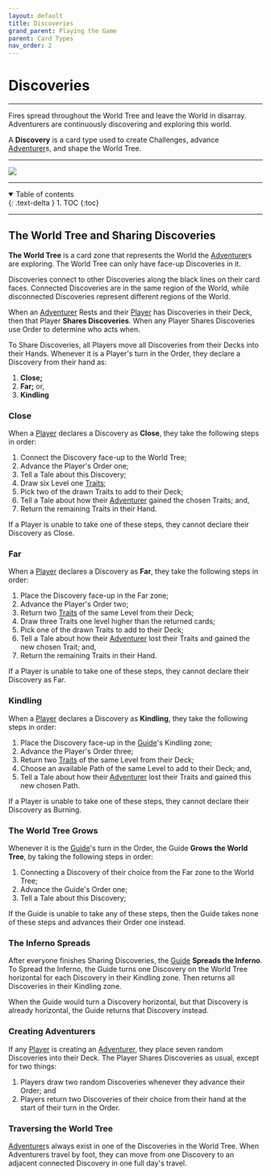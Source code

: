 ```yaml
---
layout: default
title: Discoveries
grand_parent: Playing the Game
parent: Card Types
nav_order: 2
---
```


# Discoveries

---

Fires spread throughout the World Tree and leave the World in disarray. Adventurers are continuously discovering and exploring this world. 

A **Discovery** is a card type used to create Challenges, advance [Adventurer](https://plerpsandplerps.github.io/Sprouting-Tales/docs/Introduction/Basics.html#player-and-adventurer)s, and shape the World Tree.

---

<img src="https://plerpsandplerps.github.io/Sprouting-Tales/artwork/Art_Inferno.png" >

---

<details open markdown="block">
  <summary>
    Table of contents
  </summary>
  {: .text-delta }
1. TOC
{:toc}
</details>

---
## The World Tree and Sharing Discoveries

**The World Tree** is a card zone that represents the World the [Adventurer](https://plerpsandplerps.github.io/Sprouting-Tales/docs/Introduction/Basics.html#player-and-adventurer)s are exploring. The World Tree can only have face-up Discoveries in it. 

Discoveries connect to other Discoveries along the black lines on their card faces. Connected Discoveries are in the same region of the World, while disconnected Discoveries represent different regions of the World.

When an [Adventurer](https://plerpsandplerps.github.io/Sprouting-Tales/docs/Introduction/Basics.html#player-and-adventurer) Rests and their [Player](https://plerpsandplerps.github.io/Sprouting-Tales/docs/Introduction/Basics.html#player-and-adventurer) has Discoveries in their Deck, then that Player **Shares Discoveries**. When any Player Shares Discoveries use Order to determine who acts when.

To Share Discoveries, all Players move all Discoveries from their Decks into their Hands. Whenever it is a Player's turn in the Order, they declare a Discovery from their hand as:

1. **Close;**
2. **Far;** or,
3. **Kindling**

### Close

When a [Player](https://plerpsandplerps.github.io/Sprouting-Tales/docs/Introduction/Basics.html#player-and-adventurer) declares a Discovery as **Close**, they take the following steps in order: 

1. Connect the Discovery face-up to the World Tree;
2. Advance the Player's Order one;
3. Tell a Tale about this Discovery;
4. Draw six Level one [Traits](https://plerpsandplerps.github.io/Sprouting-Tales/docs/Playing%20the%20Game/Card%20Types/Traits.html);
5. Pick two of the drawn Traits to add to their Deck; 
6. Tell a Tale about how their [Adventurer](https://plerpsandplerps.github.io/Sprouting-Tales/docs/Introduction/Basics.html#player-and-adventurer) gained the chosen Traits; and, 
7. Return the remaining Traits in their Hand. 

If a Player is unable to take one of these steps, they cannot declare their Discovery as Close. 

### Far

When a [Player](https://plerpsandplerps.github.io/Sprouting-Tales/docs/Introduction/Basics.html#player-and-adventurer) declares a Discovery as **Far**, they take the following steps in order:

1. Place the Discovery face-up in the Far zone;
2. Advance the Player's Order two;
3. Return two [Traits](https://plerpsandplerps.github.io/Sprouting-Tales/docs/Playing%20the%20Game/Card%20Types/Traits.html) of the same Level from their Deck;
4. Draw three Traits one level higher than the returned cards;
5. Pick one of the drawn Traits to add to their Deck;
6. Tell a Tale about how their [Adventurer](https://plerpsandplerps.github.io/Sprouting-Tales/docs/Introduction/Basics.html#player-and-adventurer) lost their Traits and gained the new chosen Trait; and,
7. Return the remaining Traits in their Hand.

If a Player is unable to take one of these steps, they cannot declare their Discovery as Far. 

### Kindling

When a [Player](https://plerpsandplerps.github.io/Sprouting-Tales/docs/Introduction/Basics.html#player-and-adventurer) declares a Discovery as **Kindling**, they take the following steps in order: 

1. Place the Discovery face-up in the [Guide](https://plerpsandplerps.github.io/Sprouting-Tales/docs/Introduction/Basics.html#guide)'s Kindling zone;
2. Advance the Player's Order three;
3. Return two [Traits](https://plerpsandplerps.github.io/Sprouting-Tales/docs/Playing%20the%20Game/Card%20Types/Traits.html) of the same Level from their Deck; 
4. Choose an available Path of the same Level to add to their Deck; and,
5. Tell a Tale about how their [Adventurer](https://plerpsandplerps.github.io/Sprouting-Tales/docs/Introduction/Basics.html#player-and-adventurer) lost their Traits and gained this new chosen Path. 

If a Player is unable to take one of these steps, they cannot declare their Discovery as Burning. 

### The World Tree Grows

Whenever it is the [Guide](https://plerpsandplerps.github.io/Sprouting-Tales/docs/Introduction/Basics.html#guide)'s turn in the Order, the Guide **Grows the World Tree**, by taking the following steps in order: 

1. Connecting a Discovery of their choice from the Far zone to the World Tree;
2. Advance the Guide's Order one; 
3. Tell a Tale about this Discovery;

If the Guide is unable to take any of these steps, then the Guide takes none of these steps and advances their Order one instead.

### The Inferno Spreads

After everyone finishes Sharing Discoveries, the [Guide](https://plerpsandplerps.github.io/Sprouting-Tales/docs/Introduction/Basics.html#guide) **Spreads the Inferno**. To Spread the Inferno, the Guide turns one Discovery on the World Tree horizontal for each Discovery in their Kindling zone. Then returns all Discoveries in their Kindling zone.  

When the Guide would turn a Discovery horizontal, but that Discovery is already horizontal, the Guide returns that Discovery instead.

### Creating Adventurers

If any [Player](https://plerpsandplerps.github.io/Sprouting-Tales/docs/Introduction/Basics.html#player-and-adventurer) is creating an [Adventurer](https://plerpsandplerps.github.io/Sprouting-Tales/docs/Introduction/Basics.html#player-and-adventurer), they place seven random Discoveries into their Deck. The Player Shares Discoveries as usual, except for two things: 

1. Players draw two random Discoveries whenever they advance their Order; and
2. Players return two Discoveries of their choice from their hand at the start of their turn in the Order. 

### Traversing the World Tree
 
[Adventurer](https://plerpsandplerps.github.io/Sprouting-Tales/docs/Introduction/Basics.html#player-and-adventurer)s always exist in one of the Discoveries in the World Tree. When Adventurers travel by foot, they can move from one Discovery to an adjacent connected Discovery in one full day's travel. 

<!-- 

## Discovery Gallery

-->